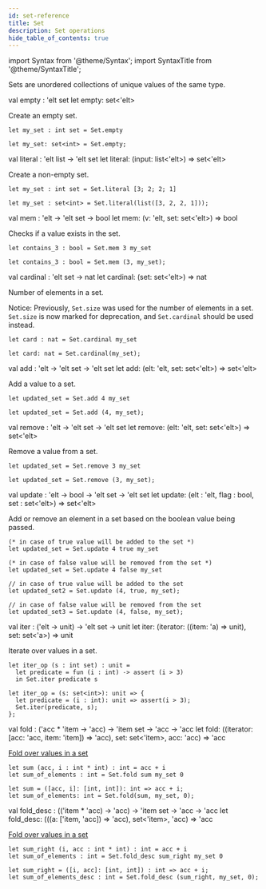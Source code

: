 ```yaml
---
id: set-reference
title: Set
description: Set operations
hide_table_of_contents: true
---
```


import Syntax from '@theme/Syntax';
import SyntaxTitle from '@theme/SyntaxTitle';

Sets are unordered collections of unique values of the same type.

<SyntaxTitle syntax="cameligo">
val empty : 'elt set
</SyntaxTitle>

<SyntaxTitle syntax="jsligo">
let empty: set&lt;&apos;elt&gt;
</SyntaxTitle>

Create an empty set.

<Syntax syntax="cameligo">

```cameligo group=sets
let my_set : int set = Set.empty
```

</Syntax>

<Syntax syntax="jsligo">

```jsligo group=sets
let my_set: set<int> = Set.empty;
```

</Syntax>

<SyntaxTitle syntax="cameligo">
val literal : 'elt list -> 'elt set
</SyntaxTitle>

<SyntaxTitle syntax="jsligo">
let literal: (input: list&lt;&apos;elt&gt;) => set&lt;&apos;elt&gt;
</SyntaxTitle>

Create a non-empty set.

<Syntax syntax="cameligo">

```cameligo group=sets
let my_set : int set = Set.literal [3; 2; 2; 1]
```

</Syntax>

<Syntax syntax="jsligo">

```jsligo group=sets2
let my_set : set<int> = Set.literal(list([3, 2, 2, 1]));
```

</Syntax>

<SyntaxTitle syntax="cameligo">
val mem : 'elt -> 'elt set -> bool
</SyntaxTitle>

<SyntaxTitle syntax="jsligo">
let mem: (v: &apos;elt, set: set&lt;&apos;elt&gt;) => bool
</SyntaxTitle>

Checks if a value exists in the set.

<Syntax syntax="cameligo">

```cameligo group=sets
let contains_3 : bool = Set.mem 3 my_set
```

</Syntax>

<Syntax syntax="jsligo">

```jsligo group=sets2
let contains_3 : bool = Set.mem (3, my_set);
```

</Syntax>

<SyntaxTitle syntax="cameligo">
val cardinal : 'elt set -> nat
</SyntaxTitle>

<SyntaxTitle syntax="jsligo">
let cardinal: (set: set&lt;&apos;elt&gt;) => nat
</SyntaxTitle>

Number of elements in a set.

Notice: Previously, `Set.size` was used for the number of elements in
a set. `Set.size` is now marked for deprecation, and `Set.cardinal`
should be used instead.

<Syntax syntax="cameligo">

```cameligo group=sets
let card : nat = Set.cardinal my_set
```

</Syntax>

<Syntax syntax="jsligo">

```jsligo group=sets
let card: nat = Set.cardinal(my_set);
```

</Syntax>

<SyntaxTitle syntax="cameligo">
val add : 'elt -> 'elt set -> 'elt set
</SyntaxTitle>

<SyntaxTitle syntax="jsligo">
let add: (elt: &apos;elt, set: set&lt;&apos;elt&gt;) => set&lt;&apos;elt&gt;
</SyntaxTitle>

Add a value to a set.

<Syntax syntax="cameligo">

```cameligo group=sets
let updated_set = Set.add 4 my_set
```

</Syntax>

<Syntax syntax="jsligo">

```jsligo group=sets
let updated_set = Set.add (4, my_set);
```

</Syntax>

<SyntaxTitle syntax="cameligo">
val remove : 'elt -> 'elt set -> 'elt set
</SyntaxTitle>

<SyntaxTitle syntax="jsligo">
let remove: (elt: &apos;elt, set: set&lt;&apos;elt&gt;) => set&lt;&apos;elt&gt;
</SyntaxTitle>

Remove a value from a set.

<Syntax syntax="cameligo">

```cameligo group=sets
let updated_set = Set.remove 3 my_set
```

</Syntax>

<Syntax syntax="jsligo">

```jsligo group=sets2
let updated_set = Set.remove (3, my_set);
```

</Syntax>

<SyntaxTitle syntax="cameligo">
val update : 'elt -> bool -> 'elt set -> 'elt set
</SyntaxTitle>

<SyntaxTitle syntax="jsligo">
let update: (elt : 'elt, flag : bool, set : set&lt;'elt&gt;) => set&lt;'elt&gt;
</SyntaxTitle>

Add or remove an element in a set based on the boolean value being passed.

<Syntax syntax="cameligo">

```cameligo group=sets
(* in case of true value will be added to the set *)
let updated_set = Set.update 4 true my_set

(* in case of false value will be removed from the set *)
let updated_set = Set.update 4 false my_set
```

</Syntax>

<Syntax syntax="jsligo">

```jsligo group=sets
// in case of true value will be added to the set
let updated_set2 = Set.update (4, true, my_set);

// in case of false value will be removed from the set
let updated_set3 = Set.update (4, false, my_set);
```

</Syntax>

<SyntaxTitle syntax="cameligo">
val iter : ('elt -> unit) -> 'elt set -> unit
</SyntaxTitle>

<SyntaxTitle syntax="jsligo">
let iter: (iterator: ((item: &apos;a) => unit), set: set&lt;&apos;a&gt;) => unit
</SyntaxTitle>

Iterate over values in a set.

<Syntax syntax="cameligo">

```cameligo group=sets
let iter_op (s : int set) : unit =
  let predicate = fun (i : int) -> assert (i > 3)
  in Set.iter predicate s
```

</Syntax>

<Syntax syntax="jsligo">

```jsligo group=sets
let iter_op = (s: set<int>): unit => {
  let predicate = (i : int): unit => assert(i > 3);
  Set.iter(predicate, s);
};
```

</Syntax>

<SyntaxTitle syntax="cameligo">
val fold : ('acc * 'item -> 'acc) -> 'item set -> 'acc -> 'acc
</SyntaxTitle>

<SyntaxTitle syntax="jsligo">
let fold: ((iterator: [acc: &apos;acc, item: &apos;item]) => &apos;acc), set: set&lt;&apos;item&gt;, acc: &apos;acc) => &apos;acc
</SyntaxTitle>

[Fold over values in a set](../language-basics/sets-lists-tuples.md#folded-operation)

<Syntax syntax="cameligo">

```cameligo group=sets
let sum (acc, i : int * int) : int = acc + i
let sum_of_elements : int = Set.fold sum my_set 0
```

</Syntax>

<Syntax syntax="jsligo">

```jsligo group=sets
let sum = ([acc, i]: [int, int]): int => acc + i;
let sum_of_elements: int = Set.fold(sum, my_set, 0);
```

</Syntax>

<SyntaxTitle syntax="cameligo">
val fold_desc : (('item * 'acc) -> 'acc) -> 'item set -> 'acc -> 'acc
</SyntaxTitle>

<SyntaxTitle syntax="jsligo">
let fold_desc: (((a: [&apos;item, &apos;acc]) => &apos;acc), set&lt;&apos;item&gt;, &apos;acc) => &apos;acc
</SyntaxTitle>

[Fold over values in a set](../language-basics/sets-lists-tuples.md#folded-operation)


<Syntax syntax="cameligo">

```cameligo group=sets
let sum_right (i, acc : int * int) : int = acc + i
let sum_of_elements : int = Set.fold_desc sum_right my_set 0
```

</Syntax>

<Syntax syntax="jsligo">

```jsligo group=sets
let sum_right = ([i, acc]: [int, int]) : int => acc + i;
let sum_of_elements_desc : int = Set.fold_desc (sum_right, my_set, 0);
```

</Syntax>
